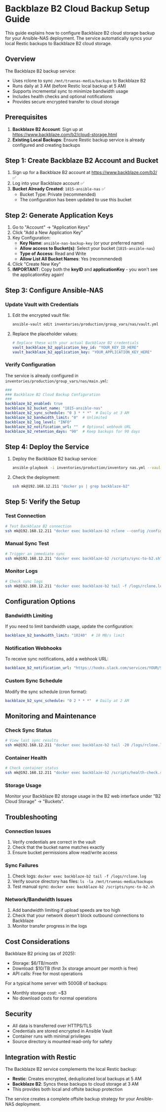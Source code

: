 # Backblaze B2 Cloud Backup Setup Guide

This guide explains how to configure Backblaze B2 cloud storage backup for your Ansible-NAS deployment. The service automatically syncs your local Restic backups to Backblaze B2 cloud storage.

## Overview

The Backblaze B2 backup service:
- Uses rclone to sync `/mnt/truenas-media/backups` to Backblaze B2
- Runs daily at 3 AM (before Restic local backup at 5 AM)
- Supports incremental sync to minimize bandwidth usage
- Includes health checks and optional notifications
- Provides secure encrypted transfer to cloud storage

## Prerequisites

1. **Backblaze B2 Account**: Sign up at https://www.backblaze.com/b2/cloud-storage.html
2. **Existing Local Backups**: Ensure Restic backup service is already configured and creating backups

## Step 1: Create Backblaze B2 Account and Bucket

1. Sign up for a Backblaze B2 account at https://www.backblaze.com/b2/ ✅
2. Log into your Backblaze account ✅
3. **Bucket Already Created**: `1815-ansible-nas` ✅
   - Bucket Type: Private (recommended)
   - The configuration has been updated to use this bucket

## Step 2: Generate Application Keys

1. Go to "Account" → "Application Keys"
2. Click "Add a New Application Key"
3. Key Configuration:
   - **Key Name**: `ansible-nas-backup-key` (or your preferred name)
   - **Allow access to Bucket(s)**: Select your bucket (`1815-ansible-nas`)
   - **Type of Access**: Read and Write
   - **Allow List All Bucket Names**: Yes (recommended)
4. Click "Create New Key"
5. **IMPORTANT**: Copy both the **keyID** and **applicationKey** - you won't see the applicationKey again!

## Step 3: Configure Ansible-NAS

### Update Vault with Credentials

1. Edit the encrypted vault file:
   ```bash
   ansible-vault edit inventories/production/group_vars/nas/vault.yml --vault-password-file=.vault_pass
   ```

2. Replace the placeholder values:
   ```yaml
   # Replace these with your actual Backblaze B2 credentials
   vault_backblaze_b2_application_key_id: "YOUR_KEY_ID_HERE"
   vault_backblaze_b2_application_key: "YOUR_APPLICATION_KEY_HERE"
   ```

### Verify Configuration

The service is already configured in `inventories/production/group_vars/nas/main.yml`:

```yaml
###
### Backblaze B2 Cloud Backup Configuration
###
backblaze_b2_enabled: true
backblaze_b2_bucket_name: "1815-ansible-nas"
backblaze_b2_sync_schedule: "0 3 * * *"  # Daily at 3 AM
backblaze_b2_bandwidth_limit: "0"  # Unlimited
backblaze_b2_log_level: "INFO"
backblaze_b2_notification_url: ""  # Optional webhook URL
backblaze_b2_retention_days: "90"  # Keep backups for 90 days
```

## Step 4: Deploy the Service

1. Deploy the Backblaze B2 backup service:
   ```bash
   ansible-playbook -i inventories/production/inventory nas.yml --vault-password-file=.vault_pass --tags "backblaze-b2"
   ```

2. Check the deployment:
   ```bash
   ssh mk@192.168.12.211 "docker ps | grep backblaze-b2"
   ```

## Step 5: Verify the Setup

### Test Connection
```bash
# Test Backblaze B2 connection
ssh mk@192.168.12.211 "docker exec backblaze-b2 rclone --config /config/rclone.conf lsd backblaze-b2:"
```

### Manual Sync Test
```bash
# Trigger an immediate sync
ssh mk@192.168.12.211 "docker exec backblaze-b2 /scripts/sync-to-b2.sh"
```

### Monitor Logs
```bash
# Check sync logs
ssh mk@192.168.12.211 "docker exec backblaze-b2 tail -f /logs/rclone.log"
```

## Configuration Options

### Bandwidth Limiting
If you need to limit bandwidth usage, update the configuration:
```yaml
backblaze_b2_bandwidth_limit: "10240"  # 10 MB/s limit
```

### Notification Webhooks
To receive sync notifications, add a webhook URL:
```yaml
backblaze_b2_notification_url: "https://hooks.slack.com/services/YOUR/SLACK/WEBHOOK"
```

### Custom Sync Schedule
Modify the sync schedule (cron format):
```yaml
backblaze_b2_sync_schedule: "0 2 * * *"  # Daily at 2 AM
```

## Monitoring and Maintenance

### Check Sync Status
```bash
# View last sync results
ssh mk@192.168.12.211 "docker exec backblaze-b2 tail -20 /logs/rclone.log"
```

### Container Health
```bash
# Check container status
ssh mk@192.168.12.211 "docker exec backblaze-b2 /scripts/health-check.sh"
```

### Storage Usage
Monitor your Backblaze B2 storage usage in the B2 web interface under "B2 Cloud Storage" → "Buckets".

## Troubleshooting

### Connection Issues
1. Verify credentials are correct in the vault
2. Check that the bucket name matches exactly
3. Ensure bucket permissions allow read/write access

### Sync Failures
1. Check logs: `docker exec backblaze-b2 tail -f /logs/rclone.log`
2. Verify source directory has files: `ls -la /mnt/truenas-media/backups`
3. Test manual sync: `docker exec backblaze-b2 /scripts/sync-to-b2.sh`

### Network/Bandwidth Issues
1. Add bandwidth limiting if upload speeds are too high
2. Check that your network doesn't block outbound connections to Backblaze
3. Monitor transfer progress in the logs

## Cost Considerations

Backblaze B2 pricing (as of 2025):
- Storage: $6/TB/month
- Download: $10/TB (first 3x storage amount per month is free)
- API calls: Free for most operations

For a typical home server with 500GB of backups:
- Monthly storage cost: ~$3
- No download costs for normal operations

## Security

- All data is transferred over HTTPS/TLS
- Credentials are stored encrypted in Ansible Vault
- Container runs with minimal privileges
- Source directory is mounted read-only for safety

## Integration with Restic

The Backblaze B2 service complements the local Restic backup:
- **Restic**: Creates encrypted, deduplicated local backups at 5 AM
- **Backblaze B2**: Syncs these backups to cloud storage at 3 AM
- This provides both local and offsite backup protection

The service creates a complete offsite backup strategy for your Ansible-NAS deployment.